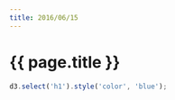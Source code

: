 ```yaml
---
title: 2016/06/15
---
```

<script src="d3.v3.min.js" charset="utf-8"></script>

# {{ page.title }}

```javascript
d3.select('h1').style('color', 'blue');
```

<script src="main.js" charset="utf-8"></script>
